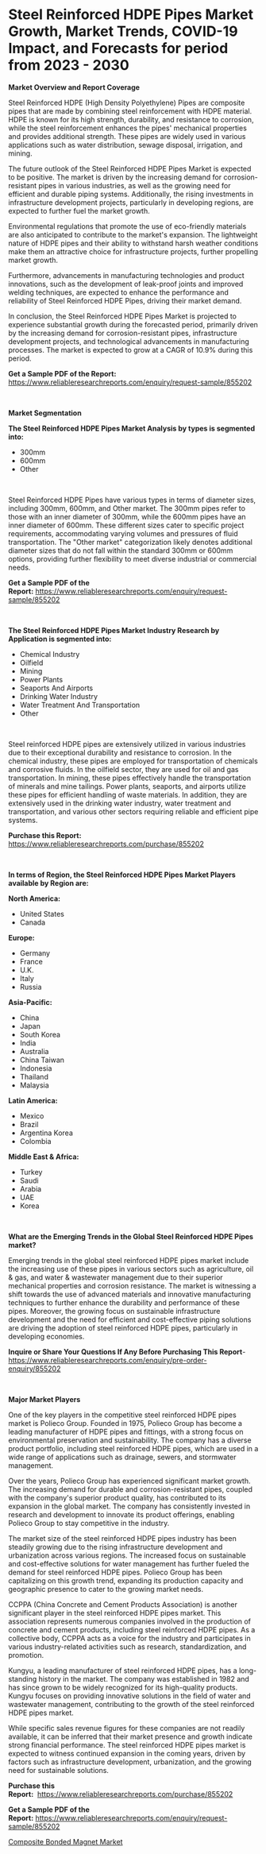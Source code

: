 <p><h1>Steel Reinforced HDPE Pipes Market Growth, Market Trends, COVID-19 Impact, and Forecasts for period from 2023 - 2030</h1></p><p><strong>Market Overview and Report Coverage</strong></p>
<p><p>Steel Reinforced HDPE (High Density Polyethylene) Pipes are composite pipes that are made by combining steel reinforcement with HDPE material. HDPE is known for its high strength, durability, and resistance to corrosion, while the steel reinforcement enhances the pipes' mechanical properties and provides additional strength. These pipes are widely used in various applications such as water distribution, sewage disposal, irrigation, and mining.</p><p>The future outlook of the Steel Reinforced HDPE Pipes Market is expected to be positive. The market is driven by the increasing demand for corrosion-resistant pipes in various industries, as well as the growing need for efficient and durable piping systems. Additionally, the rising investments in infrastructure development projects, particularly in developing regions, are expected to further fuel the market growth.</p><p>Environmental regulations that promote the use of eco-friendly materials are also anticipated to contribute to the market's expansion. The lightweight nature of HDPE pipes and their ability to withstand harsh weather conditions make them an attractive choice for infrastructure projects, further propelling market growth.</p><p>Furthermore, advancements in manufacturing technologies and product innovations, such as the development of leak-proof joints and improved welding techniques, are expected to enhance the performance and reliability of Steel Reinforced HDPE Pipes, driving their market demand.</p><p>In conclusion, the Steel Reinforced HDPE Pipes Market is projected to experience substantial growth during the forecasted period, primarily driven by the increasing demand for corrosion-resistant pipes, infrastructure development projects, and technological advancements in manufacturing processes. The market is expected to grow at a CAGR of 10.9% during this period.</p></p>
<p><strong>Get a Sample PDF of the Report:</strong> <a href="https://www.reliableresearchreports.com/enquiry/request-sample/855202">https://www.reliableresearchreports.com/enquiry/request-sample/855202</a></p>
<p>&nbsp;</p>
<p><strong>Market Segmentation</strong></p>
<p><strong>The Steel Reinforced HDPE Pipes Market Analysis by types is segmented into:</strong></p>
<p><ul><li>300mm</li><li>600mm</li><li>Other</li></ul></p>
<p>&nbsp;</p>
<p><p>Steel Reinforced HDPE Pipes have various types in terms of diameter sizes, including 300mm, 600mm, and Other market. The 300mm pipes refer to those with an inner diameter of 300mm, while the 600mm pipes have an inner diameter of 600mm. These different sizes cater to specific project requirements, accommodating varying volumes and pressures of fluid transportation. The "Other market" categorization likely denotes additional diameter sizes that do not fall within the standard 300mm or 600mm options, providing further flexibility to meet diverse industrial or commercial needs.</p></p>
<p><strong>Get a Sample PDF of the Report:</strong>&nbsp;<a href="https://www.reliableresearchreports.com/enquiry/request-sample/855202">https://www.reliableresearchreports.com/enquiry/request-sample/855202</a></p>
<p>&nbsp;</p>
<p><strong>The Steel Reinforced HDPE Pipes Market Industry Research by Application is segmented into:</strong></p>
<p><ul><li>Chemical Industry</li><li>Oilfield</li><li>Mining</li><li>Power Plants</li><li>Seaports And Airports</li><li>Drinking Water Industry</li><li>Water Treatment And Transportation</li><li>Other</li></ul></p>
<p>&nbsp;</p>
<p><p>Steel reinforced HDPE pipes are extensively utilized in various industries due to their exceptional durability and resistance to corrosion. In the chemical industry, these pipes are employed for transportation of chemicals and corrosive fluids. In the oilfield sector, they are used for oil and gas transportation. In mining, these pipes effectively handle the transportation of minerals and mine tailings. Power plants, seaports, and airports utilize these pipes for efficient handling of waste materials. In addition, they are extensively used in the drinking water industry, water treatment and transportation, and various other sectors requiring reliable and efficient pipe systems.</p></p>
<p><strong>Purchase this Report:</strong>&nbsp; <a href="https://www.reliableresearchreports.com/purchase/855202">https://www.reliableresearchreports.com/purchase/855202</a></p>
<p>&nbsp;</p>
<p><strong>In terms of Region, the Steel Reinforced HDPE Pipes Market Players available by Region are:</strong></p>
<p>
    <p> <strong> North America: </strong>
        <ul>
            <li>United States</li>
            <li>Canada</li>
        </ul>
        </p> 
    <p> <strong> Europe: </strong>
        <ul>
            <li>Germany</li>
            <li>France</li>
            <li>U.K.</li>
            <li>Italy</li>
            <li>Russia</li>
        </ul>
        </p> 
    <p> <strong> Asia-Pacific: </strong>
        <ul>
            <li>China</li>
            <li>Japan</li>
            <li>South Korea</li>
            <li>India</li>
            <li>Australia</li>
            <li>China Taiwan</li>
            <li>Indonesia</li>
            <li>Thailand</li>
            <li>Malaysia</li>
        </ul>
        </p> 
    <p> <strong> Latin America: </strong>
        <ul>
            <li>Mexico</li>
            <li>Brazil</li>
            <li>Argentina Korea</li>
            <li>Colombia</li>
        </ul>
        </p> 
    <p> <strong> Middle East & Africa: </strong>
        <ul>
            <li>Turkey</li>
            <li>Saudi</li>
            <li>Arabia</li>
            <li>UAE</li>
            <li>Korea</li>
        </ul>
    </p>
    </p>
<p>&nbsp;</p>
<p><strong>What are the Emerging Trends in the Global Steel Reinforced HDPE Pipes market?</strong></p>
<p><p>Emerging trends in the global steel reinforced HDPE pipes market include the increasing use of these pipes in various sectors such as agriculture, oil & gas, and water & wastewater management due to their superior mechanical properties and corrosion resistance. The market is witnessing a shift towards the use of advanced materials and innovative manufacturing techniques to further enhance the durability and performance of these pipes. Moreover, the growing focus on sustainable infrastructure development and the need for efficient and cost-effective piping solutions are driving the adoption of steel reinforced HDPE pipes, particularly in developing economies.</p></p>
<p><strong>Inquire or Share Your Questions If Any Before Purchasing This Report</strong>- <a href="https://www.reliableresearchreports.com/enquiry/pre-order-enquiry/855202">https://www.reliableresearchreports.com/enquiry/pre-order-enquiry/855202</a></p>
<p>&nbsp;</p>
<p><strong>Major Market Players</strong></p>
<p><p>One of the key players in the competitive steel reinforced HDPE pipes market is Polieco Group. Founded in 1975, Polieco Group has become a leading manufacturer of HDPE pipes and fittings, with a strong focus on environmental preservation and sustainability. The company has a diverse product portfolio, including steel reinforced HDPE pipes, which are used in a wide range of applications such as drainage, sewers, and stormwater management.</p><p>Over the years, Polieco Group has experienced significant market growth. The increasing demand for durable and corrosion-resistant pipes, coupled with the company's superior product quality, has contributed to its expansion in the global market. The company has consistently invested in research and development to innovate its product offerings, enabling Polieco Group to stay competitive in the industry.</p><p>The market size of the steel reinforced HDPE pipes industry has been steadily growing due to the rising infrastructure development and urbanization across various regions. The increased focus on sustainable and cost-effective solutions for water management has further fueled the demand for steel reinforced HDPE pipes. Polieco Group has been capitalizing on this growth trend, expanding its production capacity and geographic presence to cater to the growing market needs.</p><p>CCPPA (China Concrete and Cement Products Association) is another significant player in the steel reinforced HDPE pipes market. This association represents numerous companies involved in the production of concrete and cement products, including steel reinforced HDPE pipes. As a collective body, CCPPA acts as a voice for the industry and participates in various industry-related activities such as research, standardization, and promotion.</p><p>Kungyu, a leading manufacturer of steel reinforced HDPE pipes, has a long-standing history in the market. The company was established in 1982 and has since grown to be widely recognized for its high-quality products. Kungyu focuses on providing innovative solutions in the field of water and wastewater management, contributing to the growth of the steel reinforced HDPE pipes market.</p><p>While specific sales revenue figures for these companies are not readily available, it can be inferred that their market presence and growth indicate strong financial performance. The steel reinforced HDPE pipes market is expected to witness continued expansion in the coming years, driven by factors such as infrastructure development, urbanization, and the growing need for sustainable solutions.</p></p>
<p><strong>Purchase this Report:</strong>&nbsp;&nbsp;<a href="https://www.reliableresearchreports.com/purchase/855202">https://www.reliableresearchreports.com/purchase/855202</a></p>
<p></p>
<p><strong>Get a Sample PDF of the Report:</strong>&nbsp;<a href="https://www.reliableresearchreports.com/enquiry/request-sample/855202">https://www.reliableresearchreports.com/enquiry/request-sample/855202</a></p>
<p><p><a href="https://github.com/RichRobinson5/Market-Research-Report-List-2/blob/main/composite-bonded-magnet-market.md">Composite Bonded Magnet Market</a></p></p>